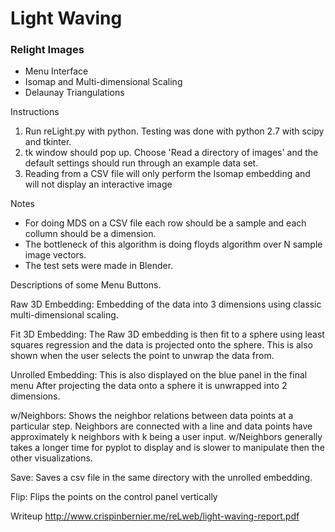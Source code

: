 # Light Waving
### Relight Images
- Menu Interface
- Isomap and Multi-dimensional Scaling
- Delaunay Triangulations



Instructions
1. Run reLight.py with python. Testing was done with python 2.7 with scipy and tkinter.
2. tk window should pop up. Choose 'Read a directory of images' and the default settings should run through an example data set.
3. Reading from a CSV file will only perform the Isomap embedding and will not display an interactive image

Notes
- For doing MDS on a CSV file each row should be a sample and each collumn should be a dimension.
- The bottleneck of this algorithm is doing floyds algorithm over N sample image vectors.
- The test sets were made in Blender.

Descriptions of some Menu Buttons.

Raw 3D Embedding: Embedding of the data into 3 dimensions using classic multi-dimensional scaling.

Fit 3D Embedding: The Raw 3D embedding is then fit to a sphere using least squares regression and the data is projected onto the sphere. This is also shown when the user selects the point to unwrap the data from.

Unrolled Embedding: This is also displayed on the blue panel in the final menu After projecting the data onto a sphere it is unwrapped into 2 dimensions.

w/Neighbors: Shows the neighbor relations between data points at a particular step. Neighbors are connected with a line and data points have approximately k neighbors with k being a user input. w/Neighbors generally takes a longer time for pyplot to display and is slower to manipulate then the other visualizations.

Save: Saves a csv file in the same directory with the unrolled embedding.

Flip: Flips the points on the control panel vertically

Writeup
<a src="http://www.crispinbernier.me/reLweb/light-waving-report.pdf">http://www.crispinbernier.me/reLweb/light-waving-report.pdf</a>